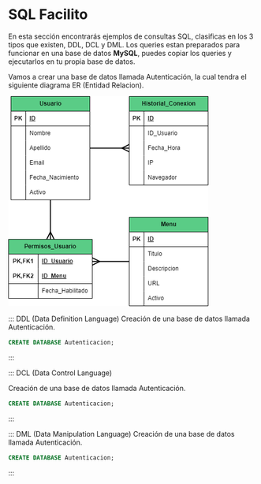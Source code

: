 # SQL Facilito

En esta sección encontrarás ejemplos de consultas SQL, clasificas en los 3 tipos que existen, DDL, DCL y DML.
Los queries estan preparados para funcionar en una base de datos **MySQL**, puedes copiar los queries y ejecutarlos en tu propia base de datos.

Vamos a crear una base de datos llamada Autenticación, la cual tendra el siguiente diagrama ER (Entidad Relacion).

![ER](https://raw.githubusercontent.com/mayracmg/playground-sql-facilito/master/markdowns/Autenticacion%20ER.png)

::: DDL (Data Definition Language)
Creación de una base de datos llamada Autenticación.

```sql
CREATE DATABASE Autenticacion;
```
:::

::: DCL (Data Control Language)

Creación de una base de datos llamada Autenticación.

```sql
CREATE DATABASE Autenticacion;
```
:::

::: DML (Data Manipulation Language) 
Creación de una base de datos llamada Autenticación.

```sql
CREATE DATABASE Autenticacion;
```
:::

